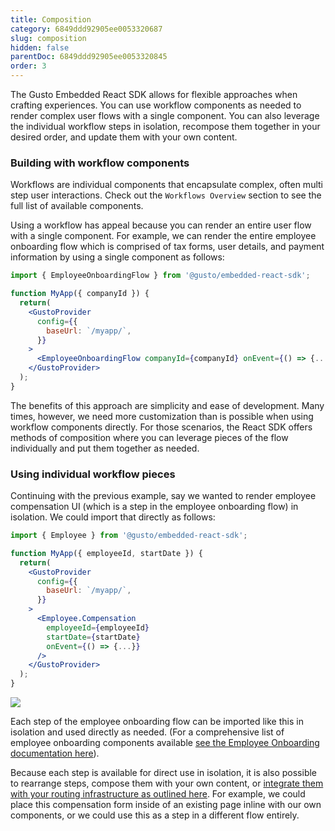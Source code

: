 ```yaml
---
title: Composition
category: 6849ddd92905ee0053320687
slug: composition
hidden: false
parentDoc: 6849ddd92905ee0053320845
order: 3
---
```


The Gusto Embedded React SDK allows for flexible approaches when crafting experiences. You can use workflow components as needed to render complex user flows with a single component. You can also leverage the individual workflow steps in isolation, recompose them together in your desired order, and update them with your own content.

### Building with workflow components

Workflows are individual components that encapsulate complex, often multi step user interactions. Check out the `Workflows Overview` section to see the full list of available components.

Using a workflow has appeal because you can render an entire user flow with a single component. For example, we can render the entire employee onboarding flow which is comprised of tax forms, user details, and payment information by using a single component as follows:

```jsx
import { EmployeeOnboardingFlow } from '@gusto/embedded-react-sdk';

function MyApp({ companyId }) {
  return(
    <GustoProvider
      config={{
        baseUrl: `/myapp/`,
      }}
    >
      <EmployeeOnboardingFlow companyId={companyId} onEvent={() => {...}} />
    </GustoProvider>
  );
}
```

The benefits of this approach are simplicity and ease of development. Many times, however, we need more customization than is possible when using workflow components directly. For those scenarios, the React SDK offers methods of composition where you can leverage pieces of the flow individually and put them together as needed.

### Using individual workflow pieces

Continuing with the previous example, say we wanted to render employee compensation UI (which is a step in the employee onboarding flow) in isolation. We could import that directly as follows:

```jsx
import { Employee } from '@gusto/embedded-react-sdk';

function MyApp({ employeeId, startDate }) {
  return(
    <GustoProvider
      config={{
        baseUrl: `/myapp/`,
      }}
    >
      <Employee.Compensation
        employeeId={employeeId}
        startDate={startDate}
        onEvent={() => {...}}
      />
    </GustoProvider>
  );
}
```

![](https://files.readme.io/6fb4afca5b75cc9aac151e2ed873aa988b7ffc35dbcb3566b874d7cd8d323e64-image.png)

Each step of the employee onboarding flow can be imported like this in isolation and used directly as needed. (For a comprehensive list of employee onboarding components available [see the Employee Onboarding documentation here](?tab=t.ueez3pueaqpd#heading=h.ojoq455ctuev)).

Because each step is available for direct use in isolation, it is also possible to rearrange steps, compose them with your own content, or [integrate them with your routing infrastructure as outlined here](?tab=t.kl25ghwrpy9i#heading=h.n2ha5hq6v67a). For example, we could place this compensation form inside of an existing page inline with our own components, or we could use this as a step in a different flow entirely.
